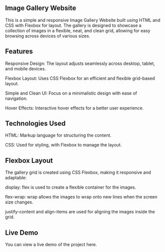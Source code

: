 ## Image Gallery Website
This is a simple and responsive Image Gallery Website built using HTML and CSS with Flexbox for layout. The gallery is designed to showcase a collection of images in a flexible, neat, and clean grid, allowing for easy browsing across devices of various sizes.

## Features
Responsive Design: The layout adjusts seamlessly across desktop, tablet, and mobile devices.

Flexbox Layout: Uses CSS Flexbox for an efficient and flexible grid-based layout.

Simple and Clean UI: Focus on a minimalistic design with ease of navigation.

Hover Effects: Interactive hover effects for a better user experience.

## Technologies Used
HTML: Markup language for structuring the content.

CSS: Used for styling, with Flexbox to manage the layout.

## Flexbox Layout
The gallery grid is created using CSS Flexbox, making it responsive and adaptable:

display: flex is used to create a flexible container for the images.

flex-wrap: wrap allows the images to wrap onto new lines when the screen size changes.

justify-content and align-items are used for aligning the images inside the grid.

## Live Demo
You can view a live demo of the project here.
